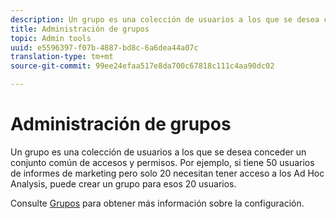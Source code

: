 ```yaml
---
description: Un grupo es una colección de usuarios a los que se desea conceder un conjunto común de accesos y permisos. Por ejemplo, si tiene 50 usuarios de informes de marketing pero solo 20 necesitan tener acceso a los Ad Hoc Analysis, puede crear un grupo para esos 20 usuarios.
title: Administración de grupos
topic: Admin tools
uuid: e5596397-f07b-4887-bd8c-6a6dea44a07c
translation-type: tm+mt
source-git-commit: 99ee24efaa517e8da700c67818c111c4aa90dc02

---
```



# Administración de grupos

Un grupo es una colección de usuarios a los que se desea conceder un conjunto común de accesos y permisos. Por ejemplo, si tiene 50 usuarios de informes de marketing pero solo 20 necesitan tener acceso a los Ad Hoc Analysis, puede crear un grupo para esos 20 usuarios.

Consulte [Grupos](/help/admin/user-management2/c-user-groups/groups.md) para obtener más información sobre la configuración.
